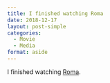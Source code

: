 ```yaml
---
title: I finished watching Roma
date: 2018-12-17
layout: post-simple
categories: 
  - Movie
  - Media
format: aside
---
```


I finished watching [Roma](https://www.imdb.com/title/tt6155172/?ref_=fn_al_tt_1).
